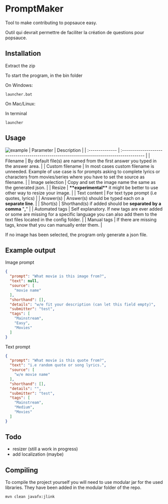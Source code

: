 # PromptMaker

Tool to make contributing to popsauce easy.

Outil qui devrait permettre de faciliter la création de questions pour popsauce.

## Installation

Extract the zip

To start the program, in the bin folder

On Windows:

```
launcher.bat
```
On Mac/Linux:

In terminal
```
launcher
```

## Usage
![example](https://user-images.githubusercontent.com/31979112/236230974-21cb9267-2520-412f-93e9-9a9e7bcdf518.png)
| Parameter       | Description                                                                                |
| :-------------- | :----------------------------------------------------------------------------------------- |
| Filename        | By default file(s) are named from the first answer you typed in the answer area.           |
| Custom filename | In most cases custom filename is unneeded. Example of use case is for prompts asking to complete lyrics or characters from movies/series where you have to set the source as filename. |
| Image selection | Copy and set the image name the same as the generated json.                                |
| Resize          | **\*\*experimental\*\*** it might be better to use other way to resize your image.         |
| Text content    | For text type prompt (i.e quotes, lyrics)                                                  |
| Answer(s)       | Answer(s) should be typed each on a **separate line**.                                     |
| Short(s)        | Shorthand(s) if added should be **separated by a comma** "**,**"                           |
| Automated tags  | Self explanatory. If new tags are ever added or some are missing for a specific language you can also add them to the text files located in the config folder. |
| Manual tags     | If there are missing tags, know that you can manually enter them. |

If no image has been selected, the program only generate a json file.

## Example output

Image prompt

```json
{
  "prompt": "What movie is this image from?",
  "text": null,
  "source": [
    "movie name"
  ],
  "shorthand": [],
  "details": "w/e fit your description (can let this field empty)",
  "submitter": "test",
  "tags": [
    "Mainstream",
    "Easy",
    "Movies"
  ]
}
```

Text prompt
```json
{
  "prompt": "What movie is this quote from?",
  "text": "i.e random quote or song lyrics.",
  "source": [
    "w/e movie name"
  ],
  "shorthand": [],
  "details": "",
  "submitter": "test",
  "tags": [
    "Mainstream",
    "Medium",
    "Movies"
  ]
}
```

## Todo

- resizer (still a work in progress)
- add localization (maybe)

## Compiling

To compile the project yourself you will need to use modular jar for the used libraries. They have been added in the modular folder of the repo.

```bash
mvn clean javafx:jlink
```
